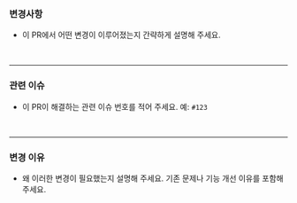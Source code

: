 ### 변경사항
- 이 PR에서 어떤 변경이 이루어졌는지 간략하게 설명해 주세요.

<br/>

-----
### 관련 이슈
- 이 PR이 해결하는 관련 이슈 번호를 적어 주세요.
예: `#123`

<br/>

---
### 변경 이유
- 왜 이러한 변경이 필요했는지 설명해 주세요. 기존 문제나 기능 개선 이유를 포함해 주세요.
<br/>
